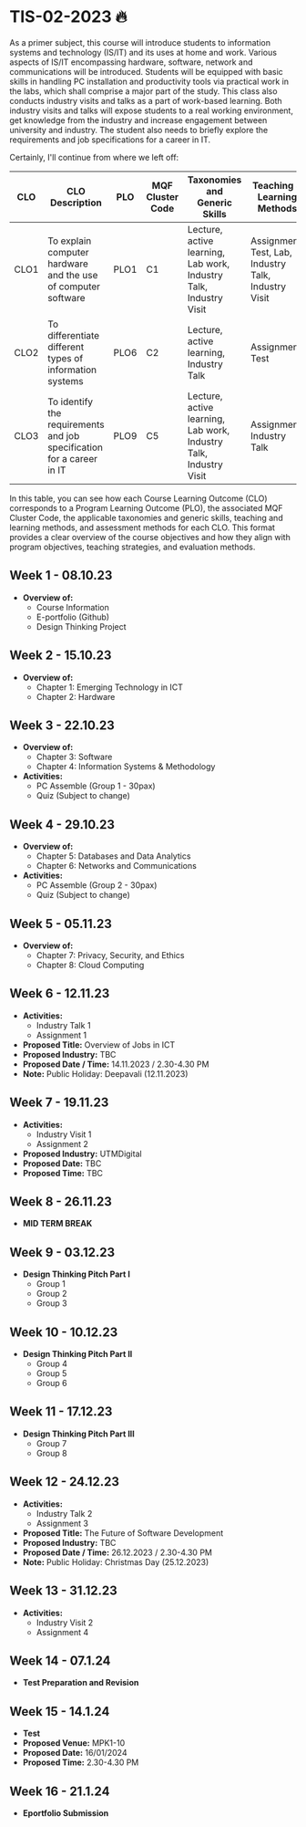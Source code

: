 # TIS-02-2023 🔥

As a primer subject, this course will introduce students to information systems and technology (IS/IT) and its uses at home and work. Various aspects of IS/IT encompassing hardware, software, network and communications will be introduced. Students will be equipped with basic skills in handling PC installation and productivity tools via practical work in the labs, which shall comprise a major part of the study. This class also conducts industry visits and talks as a part of work-based learning. Both industry visits and talks will expose students to a real working environment, get knowledge from the industry and increase engagement between university and industry. The student also needs to briefly explore the requirements and job specifications for a career in IT.

Certainly, I'll continue from where we left off:

| CLO   | CLO Description                                                 | PLO   | MQF Cluster Code | Taxonomies and Generic Skills | Teaching & Learning Methods                                      | Assessment Methods                              |
|-------|-----------------------------------------------------------------|-------|-------------------|------------------------------|-----------------------------------------------------------------|-------------------------------------------------|
| CLO1  | To explain computer hardware and the use of computer software   | PLO1  | C1               | Lecture, active learning, Lab work, Industry Talk, Industry Visit | Assignment, Test, Lab, Industry Talk, Industry Visit |
| CLO2  | To differentiate different types of information systems       | PLO6  | C2               | Lecture, active learning, Industry Talk | Assignment, Test                                      |
| CLO3  | To identify the requirements and job specification for a career in IT | PLO9  | C5               | Lecture, active learning, Lab work, Industry Talk, Industry Visit | Assignment, Industry Talk                         |

In this table, you can see how each Course Learning Outcome (CLO) corresponds to a Program Learning Outcome (PLO), the associated MQF Cluster Code, the applicable taxonomies and generic skills, teaching and learning methods, and assessment methods for each CLO. This format provides a clear overview of the course objectives and how they align with program objectives, teaching strategies, and evaluation methods.

## Week 1 - 08.10.23
- **Overview of:**
  - Course Information
  - E-portfolio (Github)
  - Design Thinking Project

## Week 2 - 15.10.23
- **Overview of:**
  - Chapter 1: Emerging Technology in ICT
  - Chapter 2: Hardware

## Week 3 - 22.10.23
- **Overview of:**
  - Chapter 3: Software
  - Chapter 4: Information Systems & Methodology
- **Activities:**
  - PC Assemble (Group 1 - 30pax)
  - Quiz (Subject to change)

## Week 4 - 29.10.23
- **Overview of:**
  - Chapter 5: Databases and Data Analytics
  - Chapter 6: Networks and Communications
- **Activities:**
  - PC Assemble (Group 2 - 30pax)
  - Quiz (Subject to change)

## Week 5 - 05.11.23
- **Overview of:**
  - Chapter 7: Privacy, Security, and Ethics
  - Chapter 8: Cloud Computing

## Week 6 - 12.11.23
- **Activities:**
  - Industry Talk 1
  - Assignment 1
- **Proposed Title:** Overview of Jobs in ICT
- **Proposed Industry:** TBC
- **Proposed Date / Time:** 14.11.2023 / 2.30-4.30 PM
- **Note:** Public Holiday: Deepavali (12.11.2023)

## Week 7 - 19.11.23
- **Activities:**
  - Industry Visit 1
  - Assignment 2
- **Proposed Industry:** UTMDigital
- **Proposed Date:** TBC
- **Proposed Time:** TBC

## Week 8 - 26.11.23
- **MID TERM BREAK**

## Week 9 - 03.12.23
- **Design Thinking Pitch Part I**
  - Group 1
  - Group 2
  - Group 3

## Week 10 - 10.12.23
- **Design Thinking Pitch Part II**
  - Group 4
  - Group 5
  - Group 6

## Week 11 - 17.12.23
- **Design Thinking Pitch Part III**
  - Group 7
  - Group 8

## Week 12 - 24.12.23
- **Activities:**
  - Industry Talk 2
  - Assignment 3
- **Proposed Title:** The Future of Software Development
- **Proposed Industry:** TBC
- **Proposed Date / Time:** 26.12.2023 / 2.30-4.30 PM
- **Note:** Public Holiday: Christmas Day (25.12.2023)

## Week 13 - 31.12.23
- **Activities:**
  - Industry Visit 2
  - Assignment 4

## Week 14 - 07.1.24
- **Test Preparation and Revision**

## Week 15 - 14.1.24
- **Test**
- **Proposed Venue:** MPK1-10
- **Proposed Date:** 16/01/2024
- **Proposed Time:** 2.30-4.30 PM

## Week 16 - 21.1.24
- **Eportfolio Submission**
